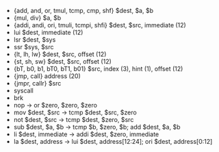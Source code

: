- {add, and, or, tmul, tcmp, cmp, shf} $dest, $a, $b
- {mul, div} $a, $b
- {addi, andi, ori, tmuli, tcmpi, shfi} $dest, $src, immediate (12)
- lui $dest, immediate (12)
- lsr $dest, $sys
- ssr $sys, $src
- {lt, lh, lw} $dest, $src, offset (12)
- {st, sh, sw} $dest, $src, offset (12)
- {bT, b0, b1, bT0, bT1, b01} $src, index (3), hint (1), offset (12)
- {jmp, call} address (20)
- {jmpr, callr} $src
- syscall
- brk
- nop -> or $zero, $zero, $zero
- mov $dest, $src -> tcmp $dest, $src, $zero
- not $dest, $src -> tcmp $dest, $zero, $src
- sub $dest, $a, $b -> tcmp $b, $zero, $b; add $dest, $a, $b
- li $dest, immediate -> addi $dest, $zero, immediate
- la $dest, address -> lui $dest, address[12:24]; ori $dest, address[0:12]
